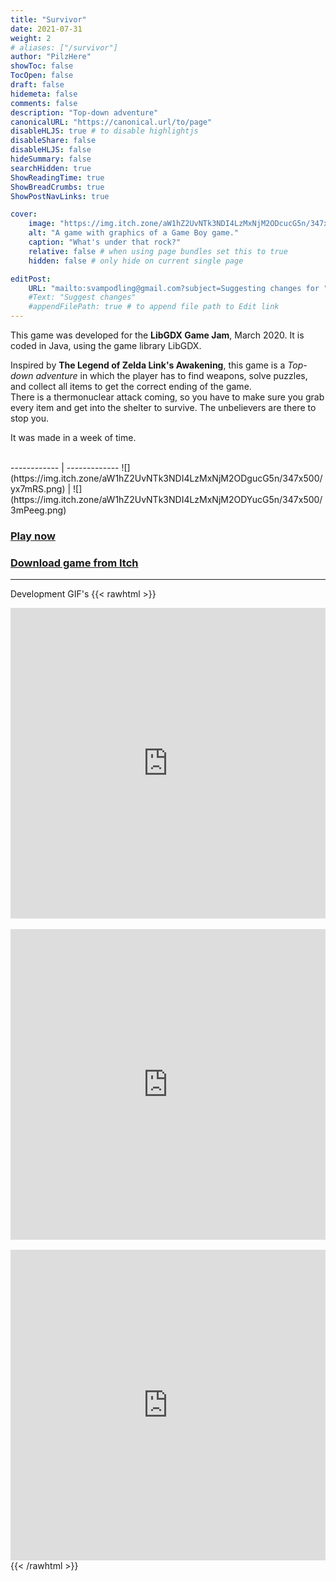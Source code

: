 ```yaml
---
title: "Survivor"
date: 2021-07-31
weight: 2
# aliases: ["/survivor"]
author: "PilzHere"
showToc: false
TocOpen: false
draft: false
hidemeta: false
comments: false
description: "Top-down adventure"
canonicalURL: "https://canonical.url/to/page"
disableHLJS: true # to disable highlightjs
disableShare: false
disableHLJS: false
hideSummary: false
searchHidden: true
ShowReadingTime: true
ShowBreadCrumbs: true
ShowPostNavLinks: true

cover:
    image: "https://img.itch.zone/aW1hZ2UvNTk3NDI4LzMxNjM2ODcucG5n/347x500/NsAcVc.png"
    alt: "A game with graphics of a Game Boy game."
    caption: "What's under that rock?"
    relative: false # when using page bundles set this to true
    hidden: false # only hide on current single page

editPost:
    URL: "mailto:svampodling@gmail.com?subject=Suggesting changes for "
    #Text: "Suggest changes"
    #appendFilePath: true # to append file path to Edit link
---
```


This game was developed for the **LibGDX Game Jam**, March 2020.
It is coded in Java, using the game library LibGDX.

Inspired by **The Legend of Zelda Link's Awakening**, this game is a *Top-down adventure* in which the player has to find weapons, solve puzzles, and collect all items to get the correct ending of the game.\
There is a thermonuclear attack coming, so you have to make sure you grab every item and get into the shelter to survive. The unbelievers are there to stop you.

It was made in a week of time.

<br />
------------ | -------------
![](https://img.itch.zone/aW1hZ2UvNTk3NDI4LzMxNjM2ODgucG5n/347x500/yx7mRS.png) | ![](https://img.itch.zone/aW1hZ2UvNTk3NDI4LzMxNjM2ODYucG5n/347x500/3mPeeg.png)

### [Play now](/games/survivor/play-survivor)

### [Download game from Itch](https://pilzhere.itch.io/survivor)
***
Development GIF's
{{< rawhtml >}}
    <div style='position:relative; padding-bottom:calc(89.80% + 44px)'><iframe src='https://gfycat.com/ifr/BogusPointedBadger' frameborder='0' scrolling='no' width='100%' height='100%' style='position:absolute;top:0;left:0;' allowfullscreen></iframe></div>
    <br />
    <div style='position:relative; padding-bottom:calc(89.80% + 44px)'><iframe src='https://gfycat.com/ifr/TemptingOpulentDungbeetle' frameborder='0' scrolling='no' width='100%' height='100%' style='position:absolute;top:0;left:0;' allowfullscreen></iframe></div>
    <br />
    <div style='position:relative; padding-bottom:calc(89.80% + 44px)'><iframe src='https://gfycat.com/ifr/TartImmenseImago' frameborder='0' scrolling='no' width='100%' height='100%' style='position:absolute;top:0;left:0;' allowfullscreen></iframe></div>
{{< /rawhtml >}}
